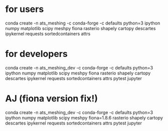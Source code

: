 # for users
conda create -n ats_meshing -c conda-forge -c defaults python=3 ipython numpy matplotlib scipy meshpy fiona rasterio shapely cartopy descartes ipykernel requests sortedcontainers attrs


# for developers
conda create -n ats_meshing_dev -c conda-forge -c defaults python=3 ipython numpy matplotlib scipy meshpy fiona rasterio shapely cartopy descartes ipykernel requests sortedcontainers attrs pytest jupyter

# AJ (fiona version fix!)
conda create -n ats_meshing_dev -c conda-forge -c defaults python=3 ipython numpy matplotlib scipy meshpy fiona=1.8.6 rasterio shapely cartopy descartes ipykernel requests sortedcontainers attrs pytest jupyter





